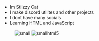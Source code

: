 - Im Stiizzy Cat
- I make discord utilites and other projects
- I dont have many socials
- Learning HTML and JavaScript 

ㅤㅤㅤ![small](https://user-images.githubusercontent.com/90114741/145103318-a87616ee-acf7-4334-8570-f3aae8a5b657.png) ![smallhtml5](https://user-images.githubusercontent.com/90114741/145103654-c893bb0d-b5f7-40dd-bb34-b5aeb0877705.png)
